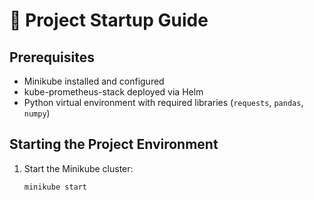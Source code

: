 # 🚀 Project Startup Guide

## Prerequisites
- Minikube installed and configured
- kube-prometheus-stack deployed via Helm
- Python virtual environment with required libraries (`requests`, `pandas`, `numpy`)

## Starting the Project Environment

1. Start the Minikube cluster:
   ```bash
   minikube start
